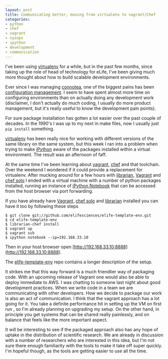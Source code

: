 ```yaml
---
layout: post
title: Communicating better, moving from virtualenv to vagrant/Chef
categories: 
- python
- chef
- vagrant
- sysops
- ipython
- development
- communication
---
```


I've been using [virtualenv][vev] for a while, but in the past few months, since taking up the role of head of technology for eLife, I've been giving much more thought about how to build scalable development environments. 

Ever since I was managing [connotea][con], one of the biggest pains has been [configuration management][conconfig]. I seem to have spent almost more time on configuring environments than on actually doing any development work (disclaimer, I don't actually do much coding, I usually do more product management, but it's really useful to know the development pain points). 

[con]: http://en.wikipedia.org/wiki/Connotea
[conconfig]: http://www.mulvany.net/files/README.osx.html 

For sure package installation has gotten a lot easier over the past couple of decades. In the 1990's I was up to my next in make files, now I usually just `pip install` something. 

[virtualenv][vev] has been really nice for working with different versions of the same library on the same system, but this week I ran into a problem when trying to make [iPython][ipy] aware of the packages installed within a virtual environment. The result was an afternoon of faff. 

At the same time I've been learning about [vagrant][vagrant], [chef][cs] and that toolchain. Over the weekend I wondered if it could provide a replacement for virtualenv. After mucking around for a few hours
with [librarian][lib], [Vagrant][vagrant] and [chef solo][cs] I ended with a virtual machine with a number of python packages installed, running an instance of [iPython Notebook][ipn] that can be accessed from the host browser via port forwarding. 

[ipy]: http://ipython.org/
[ipn]: http://ipython.org/ipython-doc/dev/interactive/htmlnotebook.html
[lib]: https://github.com/applicationsonline/librarian
[cs]: http://wiki.opscode.com/display/chef/Chef+Solo
[vagrant]: http://www.vagrantup.com/
[vev]: http://www.virtualenv.org/en/latest/

If you have already have [Vagrant][vagrant], [chef solo][cs] and [librarian][lib] installed you can have it too by following these steps

>
    $ git clone git://github.com/elifesciences/elife-template-env.git
    $ cd elife-template-env
    $ librarian-chef install
    $ vagrant up
    $ vagrant ssh
    $ ipython notebook --ip=192.168.33.10  
>
	

Then in your host browser open [http://192.168.33.10:8888](http://192.168.33.10:8888). 

The [elife-template-env][ete] repo contains a longer description of the setup.

[ete]: https://github.com/elifesciences/elife-template-env

It strikes me that this way forward is a much friendlier way of packaging code. With an upcoming release of Vagrant one would also be able to deploy immediate to AWS. I was chatting to someone last night about good development practices. When we write code in a team we are communicating with other developers. How we decide to package our work is also an act of communication. I think that the vagrant approach has a lot going for it. You take a definite performance hit in setting up the VM on first run , so I'm already planning on upgrading my setup. On the other hand, in principle you get systems that can be shared really painlessly, and on balance that feels like the more important aspect. 

It will be interesting to see if the packaged approach also has any hope of uptake in the distribution of scientific research. We are already in discussion with a number of researchers who are interested in this idea, but I'm not sure there enough familiarity with the tools to make it take off super quickly. I'm hopeful though, as the tools are getting easier to use all the time.


